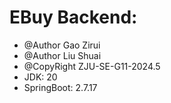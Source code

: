 # EBuy Backend:
* @Author Gao Zirui
* @Author Liu Shuai
* @CopyRight ZJU-SE-G11-2024.5
* JDK: 20
* SpringBoot: 2.7.17